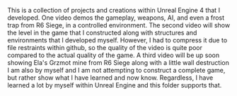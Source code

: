 This is a collection of projects and creations within Unreal Engine 4 that I developed.
One video demos the gameplay, weapons, AI, and even a frost trap from R6 Siege, in a controlled environment.
The second video will show the level in the game that I constructed along with structures and environments that I developed myself.
However, I had to compress it due to file restraints within github, so the quality of the video is quite poor compared to the
actual quality of the game.
A third video will be up soon showing Ela's Grzmot mine from R6 Siege along with a little wall destruction
I am also by myself and I am not attempting to construct a complete game, but rather show what I have learned and now know.
Regardless, I have learned a lot by myself within Unreal Engine and this folder supports that.
